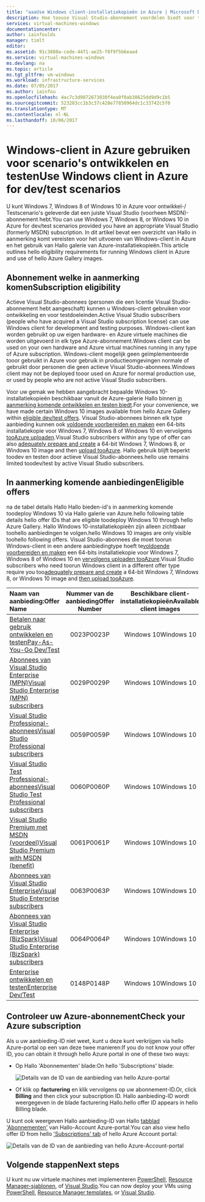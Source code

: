 ```yaml
---
title: "aaaUse Windows client-installatiekopieën in Azure | Microsoft Docs"
description: Hoe toouse Visual Studio-abonnement voordelen biedt voor toodeploy Windows 7, Windows 8 of Windows 10 in Azure voor scenario's ontwikkelen en testen
services: virtual-machines-windows
documentationcenter: 
author: iainfoulds
manager: timlt
editor: 
ms.assetid: 91c3880a-cede-44f1-ae25-f8f9f5b6eaa4
ms.service: virtual-machines-windows
ms.devlang: na
ms.topic: article
ms.tgt_pltfrm: vm-windows
ms.workload: infrastructure-services
ms.date: 07/05/2017
ms.author: iainfou
ms.openlocfilehash: 4ac7c3d9872673030f4ea0f0ab38625dd9d9c1b5
ms.sourcegitcommit: 523283cc1b3c37c428e77850964dc1c33742c5f0
ms.translationtype: MT
ms.contentlocale: nl-NL
ms.lasthandoff: 10/06/2017
---
```

# <a name="use-windows-client-in-azure-for-devtest-scenarios"></a><span data-ttu-id="daac7-103">Windows-client in Azure gebruiken voor scenario's ontwikkelen en testen</span><span class="sxs-lookup"><span data-stu-id="daac7-103">Use Windows client in Azure for dev/test scenarios</span></span>
<span data-ttu-id="daac7-104">U kunt Windows 7, Windows 8 of Windows 10 in Azure voor ontwikkel-/ Testscenario's geleverde dat een juiste Visual Studio (voorheen MSDN)-abonnement hebt.</span><span class="sxs-lookup"><span data-stu-id="daac7-104">You can use Windows 7, Windows 8, or Windows 10 in Azure for dev/test scenarios provided you have an appropriate Visual Studio (formerly MSDN) subscription.</span></span> <span data-ttu-id="daac7-105">In dit artikel bevat een overzicht van Hallo in aanmerking komt vereisten voor het uitvoeren van Windows-client in Azure en het gebruik van Hallo galerie van Azure-installatiekopieën.</span><span class="sxs-lookup"><span data-stu-id="daac7-105">This article outlines hello eligibility requirements for running Windows client in Azure and use of hello Azure Gallery images.</span></span>

## <a name="subscription-eligibility"></a><span data-ttu-id="daac7-106">Abonnement welke in aanmerking komen</span><span class="sxs-lookup"><span data-stu-id="daac7-106">Subscription eligibility</span></span>
<span data-ttu-id="daac7-107">Actieve Visual Studio-abonnees (personen die een licentie Visual Studio-abonnement hebt aangeschaft) kunnen u Windows-client gebruiken voor ontwikkeling en voor testdoeleinden.</span><span class="sxs-lookup"><span data-stu-id="daac7-107">Active Visual Studio subscribers (people who have acquired a Visual Studio subscription license) can use Windows client for development and testing purposes.</span></span> <span data-ttu-id="daac7-108">Windows-client kan worden gebruikt op uw eigen hardware- en Azure virtuele machines die worden uitgevoerd in elk type Azure-abonnement.</span><span class="sxs-lookup"><span data-stu-id="daac7-108">Windows client can be used on your own hardware and Azure virtual machines running in any type of Azure subscription.</span></span> <span data-ttu-id="daac7-109">Windows-client mogelijk geen geïmplementeerde tooor gebruikt in Azure voor gebruik in productieomgevingen normale of gebruikt door personen die geen actieve Visual Studio-abonnees.</span><span class="sxs-lookup"><span data-stu-id="daac7-109">Windows client may not be deployed tooor used on Azure for normal production use, or used by people who are not active Visual Studio subscribers.</span></span>

<span data-ttu-id="daac7-110">Voor uw gemak we hebben aangebracht bepaalde Windows 10-installatiekopieën beschikbaar vanuit de Azure-galerie Hallo binnen [in aanmerking komende ontwikkelen en testen biedt](#eligible-offers).</span><span class="sxs-lookup"><span data-stu-id="daac7-110">For your convenience, we have made certain Windows 10 images available from hello Azure Gallery within [eligible dev/test offers](#eligible-offers).</span></span> <span data-ttu-id="daac7-111">Visual Studio-abonnees binnen elk type aanbieding kunnen ook [voldoende voorbereiden en maken](prepare-for-upload-vhd-image.md) een 64-bits installatiekopie voor Windows 7, Windows 8 of Windows 10 en vervolgens [tooAzure uploaden](upload-generalized-managed.md).</span><span class="sxs-lookup"><span data-stu-id="daac7-111">Visual Studio subscribers within any type of offer can also [adequately prepare and create](prepare-for-upload-vhd-image.md) a 64-bit Windows 7, Windows 8, or Windows 10 image and then [upload tooAzure](upload-generalized-managed.md).</span></span> <span data-ttu-id="daac7-112">Hallo gebruik blijft beperkt toodev en testen door actieve Visual Studio-abonnees.</span><span class="sxs-lookup"><span data-stu-id="daac7-112">hello use remains limited toodev/test by active Visual Studio subscribers.</span></span>

## <a name="eligible-offers"></a><span data-ttu-id="daac7-113">In aanmerking komende aanbiedingen</span><span class="sxs-lookup"><span data-stu-id="daac7-113">Eligible offers</span></span>
<span data-ttu-id="daac7-114">na de tabel details Hallo Hallo bieden-id's in aanmerking komende toodeploy Windows 10 via Hallo galerie van Azure.</span><span class="sxs-lookup"><span data-stu-id="daac7-114">hello following table details hello offer IDs that are eligible toodeploy Windows 10 through hello Azure Gallery.</span></span> <span data-ttu-id="daac7-115">Hallo Windows 10-installatiekopieën zijn alleen zichtbaar toohello aanbiedingen te volgen.</span><span class="sxs-lookup"><span data-stu-id="daac7-115">hello Windows 10 images are only visible toohello following offers.</span></span> <span data-ttu-id="daac7-116">Visual Studio-abonnees die moet toorun Windows-client in een andere aanbiedingtype hoeft te[voldoende voorbereiden en maken](prepare-for-upload-vhd-image.md) een 64-bits installatiekopie voor Windows 7, Windows 8 of Windows 10 en [vervolgens uploaden tooAzure](upload-generalized-managed.md).</span><span class="sxs-lookup"><span data-stu-id="daac7-116">Visual Studio subscribers who need toorun Windows client in a different offer type require you too[adequately prepare and create](prepare-for-upload-vhd-image.md) a 64-bit Windows 7, Windows 8, or Windows 10 image and [then upload tooAzure](upload-generalized-managed.md).</span></span>

| <span data-ttu-id="daac7-117">Naam van aanbieding:</span><span class="sxs-lookup"><span data-stu-id="daac7-117">Offer Name</span></span> | <span data-ttu-id="daac7-118">Nummer van de aanbieding</span><span class="sxs-lookup"><span data-stu-id="daac7-118">Offer Number</span></span> | <span data-ttu-id="daac7-119">Beschikbare client-installatiekopieën</span><span class="sxs-lookup"><span data-stu-id="daac7-119">Available client images</span></span> |
|:--- |:---:|:---:|
| [<span data-ttu-id="daac7-120">Betalen naar gebruik ontwikkelen en testen</span><span class="sxs-lookup"><span data-stu-id="daac7-120">Pay-As-You-Go Dev/Test</span></span>](https://azure.microsoft.com/offers/ms-azr-0023p/) |<span data-ttu-id="daac7-121">0023P</span><span class="sxs-lookup"><span data-stu-id="daac7-121">0023P</span></span> |<span data-ttu-id="daac7-122">Windows 10</span><span class="sxs-lookup"><span data-stu-id="daac7-122">Windows 10</span></span> |
| [<span data-ttu-id="daac7-123">Abonnees van Visual Studio Enterprise (MPN)</span><span class="sxs-lookup"><span data-stu-id="daac7-123">Visual Studio Enterprise (MPN) subscribers</span></span>](https://azure.microsoft.com/offers/ms-azr-0029p/) |<span data-ttu-id="daac7-124">0029P</span><span class="sxs-lookup"><span data-stu-id="daac7-124">0029P</span></span> |<span data-ttu-id="daac7-125">Windows 10</span><span class="sxs-lookup"><span data-stu-id="daac7-125">Windows 10</span></span> |
| [<span data-ttu-id="daac7-126">Visual Studio Professional-abonnees</span><span class="sxs-lookup"><span data-stu-id="daac7-126">Visual Studio Professional subscribers</span></span>](https://azure.microsoft.com/offers/ms-azr-0059p/) |<span data-ttu-id="daac7-127">0059P</span><span class="sxs-lookup"><span data-stu-id="daac7-127">0059P</span></span> |<span data-ttu-id="daac7-128">Windows 10</span><span class="sxs-lookup"><span data-stu-id="daac7-128">Windows 10</span></span> |
| [<span data-ttu-id="daac7-129">Visual Studio Test Professional-abonnees</span><span class="sxs-lookup"><span data-stu-id="daac7-129">Visual Studio Test Professional subscribers</span></span>](https://azure.microsoft.com/offers/ms-azr-0060p/) |<span data-ttu-id="daac7-130">0060P</span><span class="sxs-lookup"><span data-stu-id="daac7-130">0060P</span></span> |<span data-ttu-id="daac7-131">Windows 10</span><span class="sxs-lookup"><span data-stu-id="daac7-131">Windows 10</span></span> |
| [<span data-ttu-id="daac7-132">Visual Studio Premium met MSDN (voordeel)</span><span class="sxs-lookup"><span data-stu-id="daac7-132">Visual Studio Premium with MSDN (benefit)</span></span>](https://azure.microsoft.com/offers/ms-azr-0061p/) |<span data-ttu-id="daac7-133">0061P</span><span class="sxs-lookup"><span data-stu-id="daac7-133">0061P</span></span> |<span data-ttu-id="daac7-134">Windows 10</span><span class="sxs-lookup"><span data-stu-id="daac7-134">Windows 10</span></span> |
| [<span data-ttu-id="daac7-135">Abonnees van Visual Studio Enterprise</span><span class="sxs-lookup"><span data-stu-id="daac7-135">Visual Studio Enterprise subscribers</span></span>](https://azure.microsoft.com/offers/ms-azr-0063p/) |<span data-ttu-id="daac7-136">0063P</span><span class="sxs-lookup"><span data-stu-id="daac7-136">0063P</span></span> |<span data-ttu-id="daac7-137">Windows 10</span><span class="sxs-lookup"><span data-stu-id="daac7-137">Windows 10</span></span> |
| [<span data-ttu-id="daac7-138">Abonnees van Visual Studio Enterprise (BizSpark)</span><span class="sxs-lookup"><span data-stu-id="daac7-138">Visual Studio Enterprise (BizSpark) subscribers</span></span>](https://azure.microsoft.com/offers/ms-azr-0064p/) |<span data-ttu-id="daac7-139">0064P</span><span class="sxs-lookup"><span data-stu-id="daac7-139">0064P</span></span> |<span data-ttu-id="daac7-140">Windows 10</span><span class="sxs-lookup"><span data-stu-id="daac7-140">Windows 10</span></span> |
| [<span data-ttu-id="daac7-141">Enterprise ontwikkelen en testen</span><span class="sxs-lookup"><span data-stu-id="daac7-141">Enterprise Dev/Test</span></span>](https://azure.microsoft.com/ofers/ms-azr-0148p/) |<span data-ttu-id="daac7-142">0148P</span><span class="sxs-lookup"><span data-stu-id="daac7-142">0148P</span></span> |<span data-ttu-id="daac7-143">Windows 10</span><span class="sxs-lookup"><span data-stu-id="daac7-143">Windows 10</span></span> |

## <a name="check-your-azure-subscription"></a><span data-ttu-id="daac7-144">Controleer uw Azure-abonnement</span><span class="sxs-lookup"><span data-stu-id="daac7-144">Check your Azure subscription</span></span>
<span data-ttu-id="daac7-145">Als u uw aanbieding-ID niet weet, kunt u deze kunt verkrijgen via hello Azure-portal op een van deze twee manieren:</span><span class="sxs-lookup"><span data-stu-id="daac7-145">If you do not know your offer ID, you can obtain it through hello Azure portal in one of these two ways:</span></span>  

- <span data-ttu-id="daac7-146">Op Hallo 'Abonnementen' blade:</span><span class="sxs-lookup"><span data-stu-id="daac7-146">On hello 'Subscriptions' blade:</span></span>

  ![Details van de ID van de aanbieding van hello Azure-portal](./media/client-images/offer-id-azure-portal.png) 

- <span data-ttu-id="daac7-148">Of klik op **facturering** en klik vervolgens op uw abonnement-ID.</span><span class="sxs-lookup"><span data-stu-id="daac7-148">Or, click **Billing** and then click your subscription ID.</span></span> <span data-ttu-id="daac7-149">Hallo aanbieding-ID wordt weergegeven in de blade facturering Hallo.</span><span class="sxs-lookup"><span data-stu-id="daac7-149">hello offer ID appears in hello Billing blade.</span></span>

<span data-ttu-id="daac7-150">U kunt ook weergeven Hallo aanbieding-ID van Hallo [tabblad 'Abonnementen'](http://account.windowsazure.com/Subscriptions) van Hallo-Account Azure-portal:</span><span class="sxs-lookup"><span data-stu-id="daac7-150">You can also view hello offer ID from hello ['Subscriptions' tab](http://account.windowsazure.com/Subscriptions) of hello Azure Account portal:</span></span>

![Details van de ID van de aanbieding van hello Azure-Account-portal](./media/client-images/offer-id-azure-account-portal.png) 

## <a name="next-steps"></a><span data-ttu-id="daac7-152">Volgende stappen</span><span class="sxs-lookup"><span data-stu-id="daac7-152">Next steps</span></span>
<span data-ttu-id="daac7-153">U kunt nu uw virtuele machines met implementeren [PowerShell](quick-create-powershell.md), [Resource Manager-sjablonen](ps-template.md), of [Visual Studio](../../vs-azure-tools-resource-groups-deployment-projects-create-deploy.md).</span><span class="sxs-lookup"><span data-stu-id="daac7-153">You can now deploy your VMs using [PowerShell](quick-create-powershell.md), [Resource Manager templates](ps-template.md), or [Visual Studio](../../vs-azure-tools-resource-groups-deployment-projects-create-deploy.md).</span></span>

